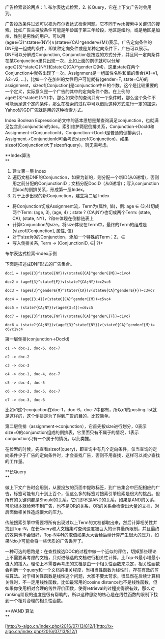 广告检索谈论两点：1. 布尔表达式检索，2. 长Query，它在上下文广告时会用到。

广告投放条件过滤可以视为布尔表达式检索问题。它不同于web搜索中关键词的搜索。比如广告主投放条件可能是年龄属于第三年龄段，地区是纽约，或是地区是加州，性别是男性的用户。可以用\(age∈{3}^state∈{NY}\)∨\(state∈{CA}^gender∈{M}\)表示。广告定向条件的DNF是一组或的条件，即某种定向条件或是某种定向条件下，广告可以展示。DNF可以分解成Conjunction, Conjunction是按或的方式分开，并且同一定向条件在某Conjunction里只出现一次，比如上面的例子就可以分解age∈{3}^state∈{NY}和state∈{CA}^gender∈{M}，这里state在两个Conjunction中就各出现了一次。Assignment是一组属性名称和值的集合{A1=v1, A2=v2, …}，比如一个在加州的女性用户可能就有{gender=F, state=CA}的assignment，sizeof\[Conjuction\]是conjunction中∈的个数。这个是比较重要的一个定义，实际意义是一个广告的其中的定向条件个数。在上例的age∈{3}^state∈{NY}中，那么如果你的查询只有一个条件时，那么这个条件不可能满足这个定向条件，那么在检索的过程中可以借助这种方式进行一定的加速。Yahoo!的GD广告就是用的这种检索方式。

Index Boolean Expression论文中的基本思想是某查询满足conjunction，也就满足包含此conjunction的doc。索引维护两层倒排关系，Conjunction-&gt;DocId和Assignment-&gt;ConjunctionId，Conjunction-&gt;DocId是普通的倒排索引，Assigment-&gt;ConjunctionId可会考虑sizeof\(Conjunction\)，如果sizeof\(Conjunction\)大于sizeof\(query\)，则无需考虑。

**Index算法  
**

1. 建立第一层 Index
2. 遍历文档DNF的Conjunction，如果为新的，则分配一个新ID\(从0递增\)，否则用之前分配的ConjunctionID；文档分配DocID（从0递增\)；写入conjunction到doc的倒排关系，形成第一层Index。
3. 对于上步出现的新Conjunction，建立第二层 Index

* 将Conjunction切成Assignment流，Term为\(属性, 值\)，例: age ∈ {3;4}切成两个Term:  \(age, 3\),  \(age, 4\)；state ? {CA;NY}也切成两个Term: \(state, CA\),  \(state, NY\)，?和∈体现在倒排链表上
* 计算Conjunction的size，将size体现在Term中，最终的Term的组成是\(sizeof\[Conjunction\], 属性, 值\)
* 对于size为0的Conjunction，添加一个特殊的Term：Z，∈
* 写入倒排关系, Term -&gt; \(ConjunctionID,  ∈\| ?\)+

布尔表达式检索-index示例

   下面是描述成DNF形式的广告集合。

`doc1 = (age∈{3}^state∈{NY})∨(state∈{CA}^gender∈{M})=c1∨c4`

`doc2 = (age∈{3}^state∈{F})∨(state?{CA;NY})=c2∨c6`

`doc3 = (age∈{3}^gender∈{M}^state?{CA})∨(state∈{CA}^gender∈{F})=c3∨c7`

`doc4 = (age∈{3;4})∨(state∈{CA}^gender∈{M})=c5∨c4`

`doc5 = (state?{CA;NY})∨(age∈{3;4})=c6∨c5`

`doc7 = (age∈{3}^state∈{NY})∨(state∈{CA}^gender∈{F})=c1∨c7`

`doc6 = (state?{CA;NY})∨(age∈{3}^state∈{NY})∨(state∈{CA}^gender∈{M})= c6∨c1∨c4`

第一层倒排\(conjunction-&gt;DocId\)

`c1 -> doc-1, doc-6, doc-7`

`c2 -> doc-2`

`c3 -> doc-3`

`c4 -> doc-1, doc-4, doc-7`

`c5 -> doc-4, doc-5`

`c6 -> doc-2, doc-5, doc-7`

`c7 -> doc-3, doc-6`

比如c1这个conjuction在doc-1，doc-6，doc-7中都有，所以c1的posting list就是这样的，这个倒排是为了得到广告的目的，比较简单。

第二层倒排（assignment-&gt;conjunction），它首先按size进行划分，0表示size=0的conjunction组成的倒排表，它里面只有不属于的情况，1表示conjunction只有一个属于的情况。以此类推。

在检索的时候，先查看sizeof\(query\)，即查询中有几个定向条件，仅当查询的定向条件少于广告的定向条件时，才会查找广告，否则不用查找，这样可以减少查找的工作量。

**长Query  
**

做上下文广告时会用到，从要投放的页面中提取标签，到广告集合中匹配相应的广告，标签可能有几十到上百个，但这么多的标签对搜索引擎检索是很大的挑战。但所有的关键词都是Should的关系。它们即不是AND的关系，如果是AND的关系，可能根本就检索不到广告，也不是OR的关系，OR的关系会检索出大量的文档，对后面做相关性造成很大的压力。

传统搜索引擎中需要将所有出现过以上Term的文档都取出来，然后计算相关性并找到Top-N，在长Query和大文档集时查询速度被巨大的计算量所限制，并且最终的效果也不会很好，Top-N中N的取值如果太大会给后续计算产生很大的压力，如果N太小可能会将一些优质的广告丢弃了。

一种可选的思路是：在查找候选DOC的过程中做一个近似的评估，切掉那些理论上不需要再考虑的文档，只对进候选的文档进行相关性计算，比Top-N最小堆最小值大的插入。理论上不需要再考虑的文档是由一个相关性函数来决定，相关性函数会判断一个query和一个文档的相关程度，当相当性函数为线性时，存在有效的剪枝算法。对于相关性函数是线性这个问题，大家不要太苛求，很显然在后续计算相关性时，不一定用线性函数，比如最常用的cosine distance也不是线性函数，但如果你使用相对合理的线性评价函数，使得retrieval的过程变得很有效，那么对ranking阶段的速度是很有帮助的。所以这种思路的核心是在线性函数的限制下找到一个相对合理的相关性函数。

**WAND 算法  
**

[http://x-algo.cn/index.php/2016/07/13/812/](http://x-algo.cn/index.php/2016/07/13/812/)

